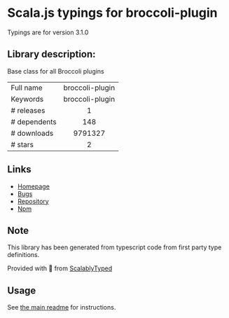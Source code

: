 
# Scala.js typings for broccoli-plugin

Typings are for version 3.1.0

## Library description:
Base class for all Broccoli plugins

|                    |                 |
| ------------------ | :-------------: |
| Full name          | broccoli-plugin |
| Keywords           | broccoli-plugin |
| # releases         | 1 |
| # dependents       | 148 |
| # downloads        | 9791327 |
| # stars            | 2 |

## Links
- [Homepage](https://github.com/broccolijs/broccoli-plugin#readme)
- [Bugs](https://github.com/broccolijs/broccoli-plugin/issues)
- [Repository](https://github.com/broccolijs/broccoli-plugin)
- [Npm](https://www.npmjs.com/package/broccoli-plugin)
    


## Note
This library has been generated from typescript code from first party type definitions.

Provided with :purple_heart: from [ScalablyTyped](https://github.com/oyvindberg/ScalablyTyped)

## Usage
See [the main readme](../../readme.md) for instructions.


